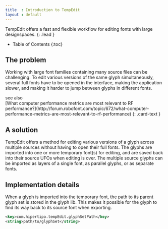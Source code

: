 ```yaml
---
title  : Introduction to TempEdit
layout : default
---
```


TempEdit offers a fast and flexible workflow for editing fonts with large designspaces.
{: .lead }

* Table of Contents
{:toc}


The problem
-----------

Working with large font families containing many source files can be challenging. To edit various versions of the same glyph simultaneously, several full fonts have to be opened in the interface, making the application slower, and making it harder to jump between glyphs in different fonts.


<div class="card text-dark bg-light my-3">
<div class="card-header">see also</div>
<div class="card-body" markdown='1'>
[What computer performance metrics are most relevant to RF performance?](http://forum.robofont.com/topic/672/what-computer-performance-metrics-are-most-relevant-to-rf-performance)
{: .card-text }
</div>
</div>


A solution
----------

TempEdit offers a method for editing various versions of a glyph across multiple sources without having to open their full fonts. The glyphs are imported into one or more temporary font(s) for editing, and are saved back into their source UFOs when editing is over. The multiple source glyphs can be imported as layers of a single font, as parallel glyphs, or as separate fonts.


Implementation details
----------------------

When a glyph is imported into the temporary font, the path to its parent glyph set is stored in the glyph lib. This makes it possible for the glyph to find its way back to its source font when exporting.

```xml
<key>com.hipertipo.tempEdit.glyphSetPath</key>
<string>path/to/glyphSet</string>
```
